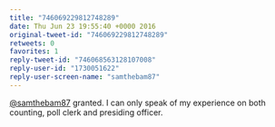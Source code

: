 ```yaml
---
title: "746069229812748289"
date: Thu Jun 23 19:55:40 +0000 2016
original-tweet-id: "746069229812748289"
retweets: 0
favorites: 1
reply-tweet-id: "746068563128107008"
reply-user-id: "1730051622"
reply-user-screen-name: "samthebam87"
---
```

<a href="https://twitter.com/samthebam87">@samthebam87</a> granted. I can only speak of my experience on both counting, poll clerk and presiding officer.

